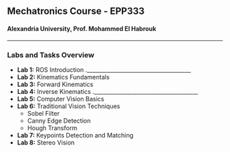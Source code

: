 ## Mechatronics Course - EPP333
#### Alexandria University,  Prof. Mohammed El Habrouk
----
### Labs and Tasks Overview
- **Lab 1:** ROS Introduction
 .______________________________________
- **Lab 2:** Kinematics Fundamentals
- **Lab 3:** Forward Kinematics
- **Lab 4:** Inverse Kinematics
 .______________________________________
- **Lab 5:** Computer Vision Basics
- **Lab 6:** Traditional Vision Techniques
   - Sobel Filter
   - Canny Edge Detection
   - Hough Transform
- **Lab 7:** Keypoints Detection and Matching
- **Lab 8:** Stereo Vision
